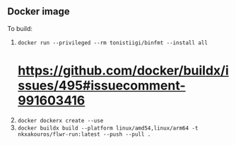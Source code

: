 ## Docker image

To build:
  1. `docker run --privileged --rm tonistiigi/binfmt --install all`
     # https://github.com/docker/buildx/issues/495#issuecomment-991603416
  1. `docker dockerx create --use`
  1. `docker buildx build --platform linux/amd54,linux/arm64 -t
     nkxakouros/flwr-run:latest --push --pull .`
